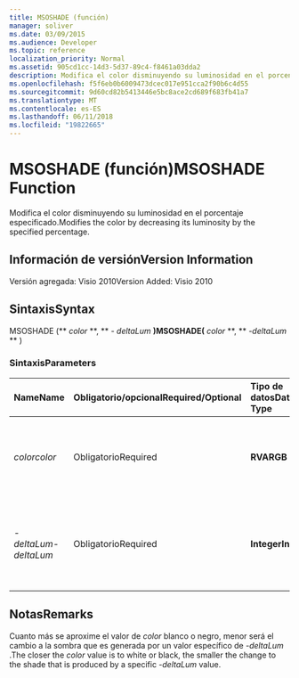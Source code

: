 ```yaml
---
title: MSOSHADE (función)
manager: soliver
ms.date: 03/09/2015
ms.audience: Developer
ms.topic: reference
localization_priority: Normal
ms.assetid: 905cd1cc-14d3-5d37-89c4-f8461a03dda2
description: Modifica el color disminuyendo su luminosidad en el porcentaje especificado.
ms.openlocfilehash: f5f6eb0b6009473dcec017e951cca2f90b6c4d55
ms.sourcegitcommit: 9d60cd82b5413446e5bc8ace2cd689f683fb41a7
ms.translationtype: MT
ms.contentlocale: es-ES
ms.lasthandoff: 06/11/2018
ms.locfileid: "19822665"
---
```

# <a name="msoshade-function"></a><span data-ttu-id="61a10-103">MSOSHADE (función)</span><span class="sxs-lookup"><span data-stu-id="61a10-103">MSOSHADE Function</span></span>

<span data-ttu-id="61a10-104">Modifica el color disminuyendo su luminosidad en el porcentaje especificado.</span><span class="sxs-lookup"><span data-stu-id="61a10-104">Modifies the color by decreasing its luminosity by the specified percentage.</span></span>
  
## <a name="version-information"></a><span data-ttu-id="61a10-105">Información de versión</span><span class="sxs-lookup"><span data-stu-id="61a10-105">Version Information</span></span>

<span data-ttu-id="61a10-106">Versión agregada: Visio 2010</span><span class="sxs-lookup"><span data-stu-id="61a10-106">Version Added: Visio 2010</span></span> 
  
## <a name="syntax"></a><span data-ttu-id="61a10-107">Sintaxis</span><span class="sxs-lookup"><span data-stu-id="61a10-107">Syntax</span></span>

<span data-ttu-id="61a10-108">MSOSHADE (** *color* **, ** *- deltaLum* **)</span><span class="sxs-lookup"><span data-stu-id="61a10-108">MSOSHADE(** *color* **, ** *-deltaLum* ** )</span></span> 
  
### <a name="parameters"></a><span data-ttu-id="61a10-109">Sintaxis</span><span class="sxs-lookup"><span data-stu-id="61a10-109">Parameters</span></span>

|<span data-ttu-id="61a10-110">**Name**</span><span class="sxs-lookup"><span data-stu-id="61a10-110">**Name**</span></span>|<span data-ttu-id="61a10-111">**Obligatorio/opcional**</span><span class="sxs-lookup"><span data-stu-id="61a10-111">**Required/Optional**</span></span>|<span data-ttu-id="61a10-112">**Tipo de datos**</span><span class="sxs-lookup"><span data-stu-id="61a10-112">**Data Type**</span></span>|<span data-ttu-id="61a10-113">**Descripción**</span><span class="sxs-lookup"><span data-stu-id="61a10-113">**Description**</span></span>|
|:-----|:-----|:-----|:-----|
| <span data-ttu-id="61a10-114">_color_</span><span class="sxs-lookup"><span data-stu-id="61a10-114">_color_</span></span> <br/> |<span data-ttu-id="61a10-115">Obligatorio</span><span class="sxs-lookup"><span data-stu-id="61a10-115">Required</span></span>  <br/> |<span data-ttu-id="61a10-116">**RVA**</span><span class="sxs-lookup"><span data-stu-id="61a10-116">**RGB**</span></span> <br/> |<span data-ttu-id="61a10-117">Valor de color RGB estándar (rojo, verde, azul) o referencia a un color.</span><span class="sxs-lookup"><span data-stu-id="61a10-117">The standard RGB (red, green, blue) color value or reference to a color.</span></span>  <br/> |
| <span data-ttu-id="61a10-118">_-deltaLum_</span><span class="sxs-lookup"><span data-stu-id="61a10-118">_-deltaLum_</span></span> <br/> |<span data-ttu-id="61a10-119">Obligatorio</span><span class="sxs-lookup"><span data-stu-id="61a10-119">Required</span></span>  <br/> |<span data-ttu-id="61a10-120">**Integer**</span><span class="sxs-lookup"><span data-stu-id="61a10-120">**Integer**</span></span> <br/> |<span data-ttu-id="61a10-121">El cambio de porcentaje hacia blanco (-100%) o negro (100%) desde el valor de _color_ .</span><span class="sxs-lookup"><span data-stu-id="61a10-121">The percentage change toward white (-100%) or black (100%) from the  _color_ value.</span></span>  <br/> |
   
## <a name="remarks"></a><span data-ttu-id="61a10-122">Notas</span><span class="sxs-lookup"><span data-stu-id="61a10-122">Remarks</span></span>

<span data-ttu-id="61a10-123">Cuanto más se aproxime el valor de _color_ blanco o negro, menor será el cambio a la sombra que es generada por un valor específico de _-deltaLum_ .</span><span class="sxs-lookup"><span data-stu-id="61a10-123">The closer the  _color_ value is to white or black, the smaller the change to the shade that is produced by a specific  _-deltaLum_ value.</span></span> 
  

